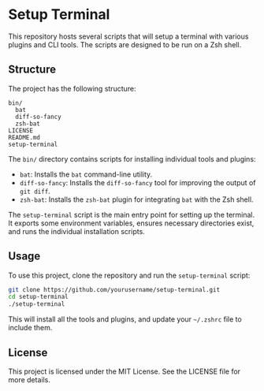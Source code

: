 # Setup Terminal

This repository hosts several scripts that will setup a terminal with various plugins and CLI tools. The scripts are designed to be run on a Zsh shell.

## Structure

The project has the following structure:

```
bin/
  bat
  diff-so-fancy
  zsh-bat
LICENSE
README.md
setup-terminal
```


The `bin/` directory contains scripts for installing individual tools and plugins:

- `bat`: Installs the `bat` command-line utility.
- `diff-so-fancy`: Installs the `diff-so-fancy` tool for improving the output of `git diff`.
- `zsh-bat`: Installs the `zsh-bat` plugin for integrating `bat` with the Zsh shell.

The `setup-terminal` script is the main entry point for setting up the terminal. It exports some environment variables, ensures necessary directories exist, and runs the individual installation scripts.

## Usage

To use this project, clone the repository and run the `setup-terminal` script:

```sh
git clone https://github.com/yourusername/setup-terminal.git
cd setup-terminal
./setup-terminal
```

This will install all the tools and plugins, and update your `~/.zshrc` file to include them.

## License
This project is licensed under the MIT License. See the LICENSE file for more details.